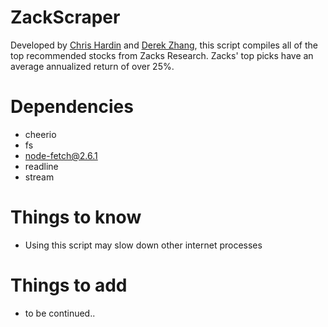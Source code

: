 # ZackScraper
Developed by [Chris Hardin](https://github.com/chrishardin) and [Derek Zhang](https://github.com/DerekZhang0000), this script compiles all of the top recommended stocks from Zacks Research. Zacks' top picks have an average annualized return of over 25%.

# Dependencies
- cheerio
- fs
- node-fetch@2.6.1
- readline
- stream

# Things to know
- Using this script may slow down other internet processes

# Things to add
- to be continued..

